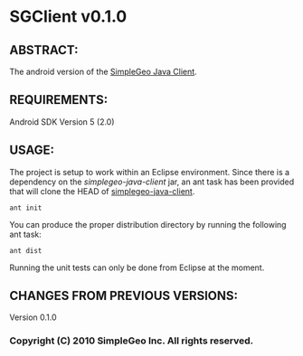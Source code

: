 SGClient v0.1.0
================================================================================

ABSTRACT:
--------------------------------------------------------------------------------

The android version of the [SimpleGeo Java Client](http://github.com/simplegeo/simplegeo-java-client).

REQUIREMENTS:
--------------------------------------------------------------------------------

Android SDK Version 5 (2.0)

USAGE:
--------------------------------------------------------------------------------

The project is setup to work within an Eclipse environment. Since there is a dependency on the 
*simplegeo-java-client* jar, an ant task has been provided that will clone the HEAD of
[simplegeo-java-client](http://github.com/simplegeo/simplegeo-java-client).

<code>ant init</code>

You can produce the proper distribution directory by running the following ant task:

<code>ant dist</code>

Running the unit tests can only be done from Eclipse at the moment.

CHANGES FROM PREVIOUS VERSIONS:
--------------------------------------------------------------------------------
Version 0.1.0

### Copyright (C) 2010 SimpleGeo Inc. All rights reserved.
